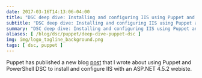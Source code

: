 ```yaml
---
date: 2017-03-16T14:13:06-04:00
title: "DSC deep dive: Installing and configuring IIS using Puppet and PowerShell DSC"
subtitle: "DSC deep dive: Installing and configuring IIS using Puppet and PowerShell DSC"
summary: "DSC deep dive: Installing and configuring IIS using Puppet and PowerShell DSC"
aliases: [ /blog/dsc/puppet/deep-dive-puppet-dsc ]
img: img/logo_tagline_background.png
tags: [ dsc, puppet ]
---
```


Puppet has published a new blog [post](https://puppetlabs.com/blog/dsc-deep-dive-installing-and-configuring-iis-using-puppet-and-powershell-dsc) that I wrote about using Puppet and PowerShell DSC to install and configure IIS with an ASP.NET 4.5.2 webiste.
